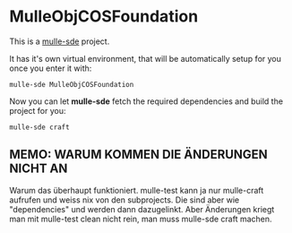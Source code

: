 # MulleObjCOSFoundation

This is a [mulle-sde](https://mulle-sde.github.io/) project.

It has it's own virtual environment, that will be automatically setup for you
once you enter it with:

```
mulle-sde MulleObjCOSFoundation
```

Now you can let **mulle-sde** fetch the required dependencies and build the
project for you:

```
mulle-sde craft
```

## MEMO: WARUM KOMMEN DIE ÄNDERUNGEN NICHT AN

Warum das überhaupt funktioniert. mulle-test kann ja nur mulle-craft
aufrufen und weiss nix von den subprojects. Die sind aber wie "dependencies"
und werden dann dazugelinkt. Aber Änderungen kriegt man mit mulle-test clean
nicht rein, man muss mulle-sde craft machen.
